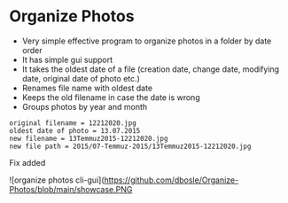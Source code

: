 # Organize Photos
* Very simple effective program to organize photos in a folder by date order
* It has simple gui support
* It takes the oldest date of a file (creation date, change date, modifying date, original date of photo etc.)
* Renames file name with oldest date
* Keeps the old filename in case the date is wrong
* Groups photos by year and month

```
original filename = 12212020.jpg
oldest date of photo = 13.07.2015
new filename = 13Temmuz2015-12212020.jpg
new file path = 2015/07-Temmuz-2015/13Temmuz2015-12212020.jpg
```

Fix added




![organize photos cli-gui](https://github.com/dbosle/Organize-Photos/blob/main/showcase.PNG